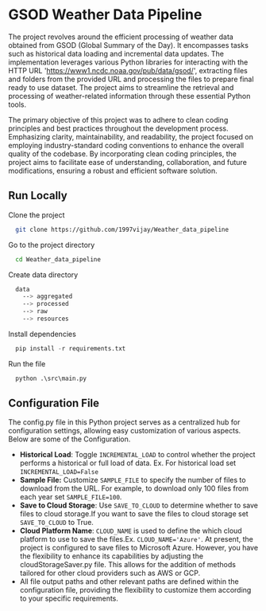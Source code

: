 
# GSOD Weather Data Pipeline

The project revolves around the efficient processing of weather data obtained from GSOD (Global Summary of the Day). It encompasses tasks such as historical data loading and incremental data updates. The implementation leverages various Python libraries for interacting with the HTTP URL 'https://www1.ncdc.noaa.gov/pub/data/gsod/', extracting files and folders from the provided URL and processing the files to prepare final ready to use dataset. The project aims to streamline the retrieval and processing of weather-related information through these essential Python tools.

The primary objective of this project was to adhere to clean coding principles and best practices throughout the development process. Emphasizing clarity, maintainability, and readability, the project focused on employing industry-standard coding conventions to enhance the overall quality of the codebase. By incorporating clean coding principles, the project aims to facilitate ease of understanding, collaboration, and future modifications, ensuring a robust and efficient software solution.




## Run Locally

Clone the project

```bash
  git clone https://github.com/1997vijay/Weather_data_pipeline
```

Go to the project directory

```bash
  cd Weather_data_pipeline
```
Create data directory
```bash
  data
    --> aggregated
    --> processed
    --> raw
    --> resources
```

Install dependencies

```python
  pip install -r requirements.txt
```

Run the file

```python
  python .\src\main.py
```

## Configuration File
The config.py file in this Python project serves as a centralized hub for configuration settings, allowing easy customization of various aspects. Below are some of the Configuration.
* **Historical Load**: Toggle `INCREMENTAL_LOAD` to control whether the project performs a historical or full load of data. Ex. For historical load set ``INCREMENTAL_LOAD=False``
* **Sample File:** Customize `SAMPLE_FILE` to specify the number of files to download from the URL. For example, to download only 100 files from each year set ``SAMPLE_FILE=100``.
* **Save to Cloud Storage**: Use `SAVE_TO_CLOUD` to determine whether to save files to cloud storage.If you want to save the files to cloud storage set ``SAVE_TO_CLOUD`` to True.
* **Cloud Platform Name**: `CLOUD_NAME` is used to define the which cloud platform to use to save the files.Ex. `CLOUD_NAME='Azure'`. At present, the project is configured to save files to Microsoft Azure. However, you have the flexibility to enhance its capabilities by adjusting the cloudStorageSaver.py file. This allows for the addition of methods tailored for other cloud providers such as AWS or GCP.
* All file output paths and other relevant paths are defined within the configuration file, providing the flexibility to customize them according to your specific requirements.



